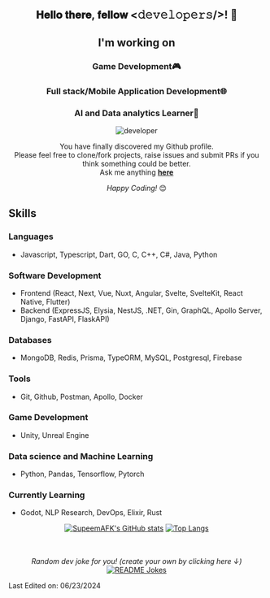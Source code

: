 <div align="center">
<h2> 𝐇𝐞𝐥𝐥𝐨 𝐭𝐡𝐞𝐫𝐞, 𝐟𝐞𝐥𝐥𝐨𝐰 <𝚍𝚎𝚟𝚎𝚕𝚘𝚙𝚎𝚛𝚜/>! 👋</h2>
 <h2>I'm working on</h3>
 <h3> Game Development🎮</h5>
 <h3> Full stack/Mobile Application Development🌐</h5>
 <h3>AI and Data analytics Learner🤖</h5>
</div>

<div align="center" width="50">
<img src="https://i.pinimg.com/originals/e4/26/70/e426702edf874b181aced1e2fa5c6cde.gif" alt="developer" />

</div>

<div align="center">

You have finally discovered my Github profile. <br>
Please feel free to clone/fork projects, raise issues and submit PRs if you think something could be better. <br>
Ask me anything <a href="https://github.com/SupeemAFK/SupeemAFK/issues/new"><b>here</b></a><br>

<i>Happy Coding!</i> 😊

</div>

## Skills
### Languages
- Javascript, Typescript, Dart, GO, C, C++, C#, Java, Python

### Software Development
- Frontend (React, Next, Vue, Nuxt, Angular, Svelte, SvelteKit, React Native, Flutter)
- Backend (ExpressJS, Elysia, NestJS, .NET, Gin, GraphQL, Apollo Server, Django, FastAPI, FlaskAPI)
  
### Databases
- MongoDB, Redis, Prisma, TypeORM, MySQL, Postgresql, Firebase

### Tools
- Git, Github, Postman, Apollo, Docker

### Game Development
- Unity, Unreal Engine

### Data science and Machine Learning
- Python, Pandas, Tensorflow, Pytorch

### Currently Learning
- Godot, NLP Research, DevOps, Elixir, Rust

<div align="center">

[![SupeemAFK's GitHub stats](https://github-readme-stats.vercel.app/api?username=SupeemAFK&theme=midnight-purple)](https://github.com/SupeemAFK/github-readme-stats)
[![Top Langs](https://github-readme-stats.vercel.app/api/top-langs/?username=SupeemAFK&layout=donut&theme=midnight-purple&hide=jupyter%20notebook)](https://github.com/anuraghazra/github-readme-stats)

</br>
</br>
<i>Random dev joke for you! (create your own by clicking here ↓)</i><br>
<a href="https://readme-jokes.vercel.app"><img align="center" src="https://readme-jokes.vercel.app/api" alt="README Jokes"></a>


</div>

Last Edited on: 06/23/2024
